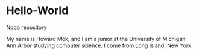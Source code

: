 # Hello-World
Noob repository

My name is Howard Mok, and I am a junior at the University of Michigan Ann Arbor studying computer science. I come from Long Island, New York.
